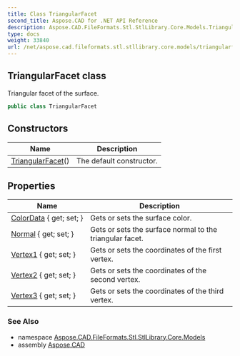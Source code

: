 ```yaml
---
title: Class TriangularFacet
second_title: Aspose.CAD for .NET API Reference
description: Aspose.CAD.FileFormats.Stl.StlLibrary.Core.Models.TriangularFacet class. Triangular facet of the surface
type: docs
weight: 33840
url: /net/aspose.cad.fileformats.stl.stllibrary.core.models/triangularfacet/
---
```

## TriangularFacet class

Triangular facet of the surface.

```csharp
public class TriangularFacet
```

## Constructors

| Name | Description |
| --- | --- |
| [TriangularFacet](triangularfacet/)() | The default constructor. |

## Properties

| Name | Description |
| --- | --- |
| [ColorData](../../aspose.cad.fileformats.stl.stllibrary.core.models/triangularfacet/colordata/) { get; set; } | Gets or sets the surface color. |
| [Normal](../../aspose.cad.fileformats.stl.stllibrary.core.models/triangularfacet/normal/) { get; set; } | Gets or sets the surface normal to the triangular facet. |
| [Vertex1](../../aspose.cad.fileformats.stl.stllibrary.core.models/triangularfacet/vertex1/) { get; set; } | Gets or sets the coordinates of the first vertex. |
| [Vertex2](../../aspose.cad.fileformats.stl.stllibrary.core.models/triangularfacet/vertex2/) { get; set; } | Gets or sets the coordinates of the second vertex. |
| [Vertex3](../../aspose.cad.fileformats.stl.stllibrary.core.models/triangularfacet/vertex3/) { get; set; } | Gets or sets the coordinates of the third vertex. |

### See Also

* namespace [Aspose.CAD.FileFormats.Stl.StlLibrary.Core.Models](../../aspose.cad.fileformats.stl.stllibrary.core.models/)
* assembly [Aspose.CAD](../../)


